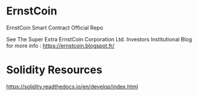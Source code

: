 # ErnstCoin
ErnstCoin Smart Contract Official Repo

See The Super Extra ErnstCoin Corporation Ltd. Investors Institutional Blog  for more info :
https://ernstcoin.blogspot.fr/

# Solidity Resources
https://solidity.readthedocs.io/en/develop/index.html
